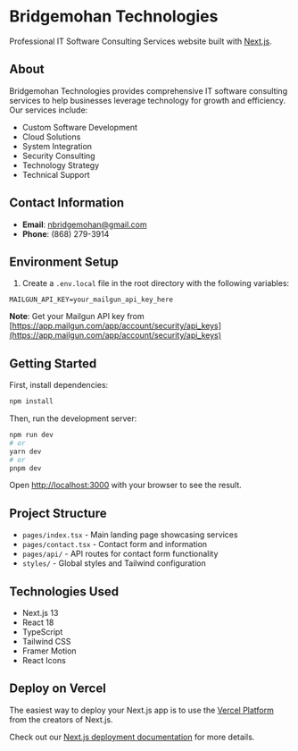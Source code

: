 # Bridgemohan Technologies

Professional IT Software Consulting Services website built with [Next.js](https://nextjs.org/).

## About

Bridgemohan Technologies provides comprehensive IT software consulting services to help businesses leverage technology for growth and efficiency. Our services include:

- Custom Software Development
- Cloud Solutions  
- System Integration
- Security Consulting
- Technology Strategy
- Technical Support

## Contact Information

- **Email**: nbridgemohan@gmail.com
- **Phone**: (868) 279-3914

## Environment Setup

1. Create a `.env.local` file in the root directory with the following variables:

```env
MAILGUN_API_KEY=your_mailgun_api_key_here
```

**Note**: Get your Mailgun API key from [https://app.mailgun.com/app/account/security/api_keys](https://app.mailgun.com/app/account/security/api_keys)

## Getting Started

First, install dependencies:

```bash
npm install
```

Then, run the development server:

```bash
npm run dev
# or
yarn dev
# or
pnpm dev
```

Open [http://localhost:3000](http://localhost:3000) with your browser to see the result.

## Project Structure

- `pages/index.tsx` - Main landing page showcasing services
- `pages/contact.tsx` - Contact form and information
- `pages/api/` - API routes for contact form functionality
- `styles/` - Global styles and Tailwind configuration

## Technologies Used

- Next.js 13
- React 18  
- TypeScript
- Tailwind CSS
- Framer Motion
- React Icons

## Deploy on Vercel

The easiest way to deploy your Next.js app is to use the [Vercel Platform](https://vercel.com/new?utm_medium=default-template&filter=next.js&utm_source=create-next-app&utm_campaign=create-next-app-readme) from the creators of Next.js.

Check out our [Next.js deployment documentation](https://nextjs.org/docs/deployment) for more details.
